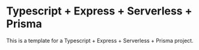 # Typescript + Express + Serverless + Prisma
This is a template for a Typescript + Express + Serverless + Prisma project.
